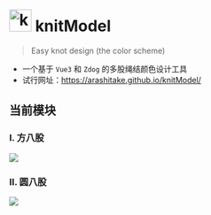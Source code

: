 # <img style="width: 40px; margin: 0 0 -6px 0;" src="https://img.picui.cn/free/2024/06/24/6679218bd30cc.png" alt="knitModel" /> knitModel

> Easy knot design (the color scheme)

- 一个基于 `Vue3` 和 `Zdog` 的多股绳结颜色设计工具
- 试行网址：https://arashitake.github.io/knitModel/

## 当前模块

### Ⅰ. 方八股

<img src="https://img.picui.cn/free/2024/06/24/667923a62d2ec.png"/>

### Ⅱ. 圆八股

<img src="https://img.picui.cn/free/2024/06/24/667923d23b1b4.png"/>
